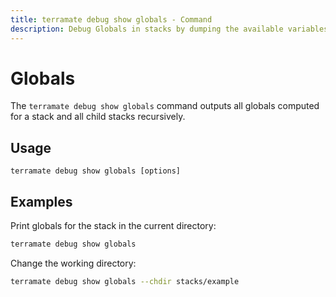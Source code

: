 ```yaml
---
title: terramate debug show globals - Command
description: Debug Globals in stacks by dumping the available variables and the corresponding values on the stack level by using the 'terramate debug show globals' command.
---
```


# Globals

The `terramate debug show globals` command outputs all globals computed for a stack and all child stacks recursively.

## Usage

`terramate debug show globals [options]`

## Examples

Print globals for the stack in the current directory:

```bash
terramate debug show globals
```

Change the working directory:

```bash
terramate debug show globals --chdir stacks/example
```
